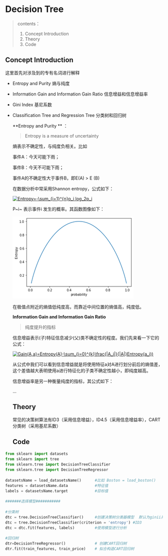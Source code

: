 # Decision Tree

> contents：
>
> 1. Concept Introduction
> 2. Theory
> 3. Code



## Concept Introduction

这里首先对涉及到的专有名词进行解释

- Entropy and Purity 熵与纯度

- Information Gain and Information Gain Ratio 信息增益和信息增益率

- Gini Index 基尼系数

- Classification Tree and Regression Tree 分类树和回归树

  

  **Entropy and Purity ** ：

  > Entropy is a measure of uncertainty

  熵表示不确定性，与纯度负相关。比如

  事件A：今天可能下雨；

  事件B：今天不可能下雨；

  事件A的不确定性大于事件B，即E(A) > E (B)

  在数据分析中常采用Shannon entropy，公式如下：

  <a href="https://www.codecogs.com/eqnedit.php?latex=Entropy=-\sum_{i=1}^{n}p_i&space;log_2p_i" target="_blank"><img src="https://latex.codecogs.com/gif.latex?Entropy=-\sum_{i=1}^{n}p_i&space;log_2p_i" title="Entropy=-\sum_{i=1}^{n}p_i log_2p_i" /></a>

  P~i~ 表示事件i 发生的概率。其函数图像如下：

  ![](../image/Entropy-Probability.png)

  在极值点附近的熵值低纯度高，而靠近中间位置的熵值高，纯度低。

  

  **Information Gain and Information Gain Ratio**

  > 纯度提升的指标

  信息增益表示(子)特征信息减少(父)类不确定性的程度。我们先来看一下它的公式：

  <a href="https://www.codecogs.com/eqnedit.php?latex=Gain(A,a)=Entropy(A)-\sum_{i=0}^{k}\frac{|A_i|}{|A|}Entropy(a_i))" target="_blank"><img src="https://latex.codecogs.com/gif.latex?Gain(A,a)=Entropy(A)-\sum_{i=0}^{k}\frac{|A_i|}{|A|}Entropy(a_i))" title="Gain(A,a)=Entropy(A)-\sum_{i=0}^{k}\frac{|A_i|}{|A|}Entropy(a_i))" /></a>

  从公式中我们可以看到信息增益就是将使用特征a对A进行划分前后的熵值差，这个差值越大表明使用a进行特征化的子类不确定性越小，即纯度越高。

  信息增益率是另一种衡量纯度的指标，其公式如下：

  

  ...

  ## Theory

  常见的决策树算法有ID3（采用信息增益），ID4.5（采用信息增益率），CART分类树（采用基尼系数）
  
  ## Code

```python
from sklearn import datasets
from sklearn import tree
from sklearn.tree import DecisionTreeClassifier
from sklearn.tree import DecisionTreeRegressor

datasetsName = load_datasetsName()      #比如 Boston = load_boston()
features = datasetsName.data            #特征值
labels = datasetsName.target            #目标值

#######选择模型###########

#分类树
dtc = tree.DecisionTreeClassifier()     #创建决策树分类器模型  默认为ginii系数
dtc = tree.DecisionTreeClassifier(criterion = 'entropy') #ID3
dtc = dtc.fit(features, labels)         #使用模型进行分析

#回归树
dtr=DecisionTreeRegressor()             # 创建CART回归树
dtr.fit(train_features, train_price)    # 拟合构造CART回归树
```


